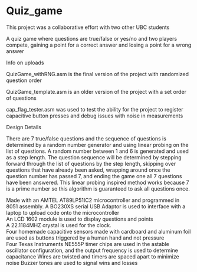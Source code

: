 # Quiz_game

This project was a collaborative effort with two other UBC students

A quiz game where questions are true/false or yes/no and two players compete, gaining a point for a correct answer and losing a point for a wrong answer

Info on uploads

QuizGame_withRNG.asm is the final version of the project with randomized question order

QuizGame_template.asm is an older version of the project with a set order of questions

cap_flag_tester.asm was used to test the ability for the project to register capacitive button presses and debug issues with noise in measurements 






Design Details

There are 7 true/false questions and the sequence of questions is determined by a random number generator and using linear probing on the list of questions. 
A random number between 1 and 6 is generated and used as a step length. The question sequence will be determined by stepping forward through the list of questions by
the step length, skipping over questions that have already been asked, wrapping around once the question number has passed 7, and ending the game one all 7 questions have been answered.
This linear probing inspired method works because 7 is a prime number so this algorithm is guaranteed to ask all questions once.

Made with an AMTEL AT89LP51IC2 microcontroller and programmed in 8051 assembly.
A BO230XS serial USB Adaptor is used to interface with a laptop to upload code onto the microcontroller  
An LCD 1602 module is used to display questions and points  
A 22.1184MHZ crystal is used for the clock.  
Four homemade capacitive sensors made with cardboard and aluminum foil are used as buttons triggered by a human hand and not pressure  
Four Texas Instruments NE555P timer chips are used in the astable oscillator configuration, and the output frequency is used to determine capacitance
Wires are twisted and timers are spaced apart to minimize noise
Buzzer tones are used to signal wins and losses 
